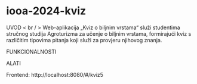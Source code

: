 # iooa-2024-kviz

UVOD
< br / >
Web-aplikacija „Kviz o biljnim vrstama“ služi studentima stručnog studija Agroturizma za učenje o biljnim vrstama, formirajući kviz s različitim tipovima pitanja koji služi za provjeru njihovog znanja.

FUNKCIONALNOSTI


ALATI

Frontend:
http://localhost:8080/#/kviz5
